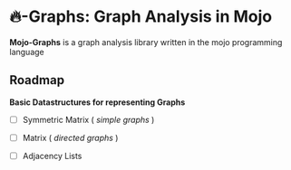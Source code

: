 # :fire:-Graphs: Graph Analysis in Mojo

**Mojo-Graphs** is a graph analysis library written in the mojo programming
language

## Roadmap

__Basic Datastructures for representing Graphs__
- [ ] Symmetric Matrix ( _simple graphs_ )
- [ ] Matrix ( _directed graphs_ )
- [ ] Adjacency Lists 


